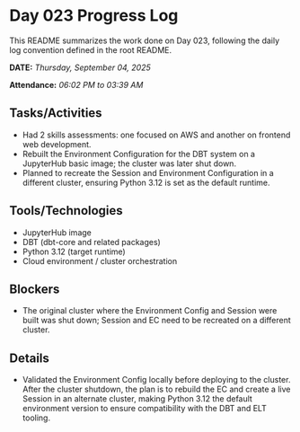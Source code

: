# Day 023 Progress Log

This README summarizes the work done on Day 023, following the daily log convention defined in the root README.

**DATE:** _Thursday, September 04, 2025_

**Attendance:** _06:02 PM to 03:39 AM_

## Tasks/Activities

- Had 2 skills assessments: one focused on AWS and another on frontend web development.
- Rebuilt the Environment Configuration for the DBT system on a JupyterHub basic image; the cluster was later shut down.
- Planned to recreate the Session and Environment Configuration in a different cluster, ensuring Python 3.12 is set as the default runtime.

## Tools/Technologies

- JupyterHub image
- DBT (dbt-core and related packages)
- Python 3.12 (target runtime)
- Cloud environment / cluster orchestration

## Blockers

- The original cluster where the Environment Config and Session were built was shut down; Session and EC need to be recreated on a different cluster.

## Details

- Validated the Environment Config locally before deploying to the cluster. After the cluster shutdown, the plan is to rebuild the EC and create a live Session in an alternate cluster, making Python 3.12 the default environment version to ensure compatibility with the DBT and ELT tooling.
